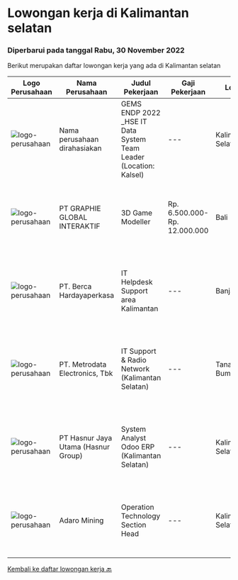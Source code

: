 
  # Lowongan kerja di Kalimantan selatan

  ### Diperbarui pada tanggal Rabu, 30 November 2022

  Berikut merupakan daftar lowongan kerja yang ada di Kalimantan selatan

  |Logo Perusahaan | Nama Perusahaan | Judul Pekerjaan | Gaji Pekerjaan | Lokasi | Deskripsi | Tanggal diunggah | Pranala |
  | -------------- | --------------- | --------------- | --------- | --------- | -------------- | ------- | ----------- |
  |![logo-perusahaan](https://i.ibb.co/sqvTCh9/112815900-stock-vector-no-image-available-icon-flat-vector.webp)|Nama perusahaan dirahasiakan|GEMS ENDP 2022 _HSE IT Data System Team Leader (Location: Kalsel)|---|Kalimantan Selatan|Responsibilities: Manage multiple challenging projects. Assess current state and define business solutions. Analyze and propose business needs....|Selasa, 29 November 2022|https://www.jobstreet.co.id/id/job/gems-endp-2022-_hse-it-data-system-team-leader-location%3A-kalsel-4124333?token=0~8b99e495-e3e3-4df9-b0cc-7fdbd015da60&sectionRank=1&jobId=jobstreet-id-job-4124333|
|![logo-perusahaan](https://image-service-cdn.seek.com.au/f9a751ea24d68e4658d0eb7882e2db58a9b95cb0/ee4dce1061f3f616224767ad58cb2fc751b8d2dc)|PT GRAPHIE GLOBAL INTERAKTIF|3D Game Modeller|Rp. 6.500.000-Rp. 12.000.000|Bali|Job Responsibilities: Creating 3D Model character for game Smoothing a 3D file Editing 3D File UV Unwrap texturing Humanoid Rigging Required Software...|Selasa, 22 November 2022|https://www.jobstreet.co.id/id/job/3d-game-modeller-4095478?token=0~8b99e495-e3e3-4df9-b0cc-7fdbd015da60&sectionRank=2&jobId=jobstreet-id-job-4095478|
|![logo-perusahaan](https://image-service-cdn.seek.com.au/6a76252207cfed561e664c874d4631f4aefd8409/ee4dce1061f3f616224767ad58cb2fc751b8d2dc)|PT. Berca Hardayaperkasa|IT Helpdesk Support area Kalimantan|---|Banjarmasin|Tugas &amp; Tanggung Jawab: Melakukan support helpdesk kepada seluruh karyawan (join domain, data migration, etc.) Melakukan analisa...|Rabu, 16 November 2022|https://www.jobstreet.co.id/id/job/it-helpdesk-support-area-kalimantan-4108972?token=0~8b99e495-e3e3-4df9-b0cc-7fdbd015da60&sectionRank=3&jobId=jobstreet-id-job-4108972|
|![logo-perusahaan](https://image-service-cdn.seek.com.au/0d75518309b56a3cff39daa569b0ba02cc7a22f2/ee4dce1061f3f616224767ad58cb2fc751b8d2dc)|PT. Metrodata Electronics, Tbk|IT Support & Radio Network (Kalimantan Selatan)|---|Tanah Bumbu|Dapat bekerjasama dengan tim Konsisten melakukan absensi harian Dapat melakukan Installasi OS Windows semua versi Dapat melakukan troubleshooting...|Selasa, 15 November 2022|https://www.jobstreet.co.id/id/job/it-support-radio-network-kalimantan-selatan-4106255?token=0~8b99e495-e3e3-4df9-b0cc-7fdbd015da60&sectionRank=4&jobId=jobstreet-id-job-4106255|
|![logo-perusahaan](https://image-service-cdn.seek.com.au/ce6f66b5ddea48c0961eddc201a535616844de99/ee4dce1061f3f616224767ad58cb2fc751b8d2dc)|PT Hasnur Jaya Utama (Hasnur Group)|System Analyst Odoo ERP (Kalimantan Selatan)|---|Kalimantan Selatan|Job requirement:  Candidate must possess at least a Bachelor's Degree in Finance/Accountancy or equivalent. Fresh graduates are welcome to apply....|Jumat, 11 November 2022|https://www.jobstreet.co.id/id/job/system-analyst-odoo-erp-kalimantan-selatan-4103445?token=0~8b99e495-e3e3-4df9-b0cc-7fdbd015da60&sectionRank=5&jobId=jobstreet-id-job-4103445|
|![logo-perusahaan](https://image-service-cdn.seek.com.au/9df6b5cb2fe487a9feef54e5d6b60ed590c67471/ee4dce1061f3f616224767ad58cb2fc751b8d2dc)|Adaro Mining|Operation Technology Section Head|---|Kalimantan Selatan|Job Responsibilities: Lead, Align and Monitor current Digitalization program across core operation divisions ( Production , Marketing &amp; Coal...|Kamis, 03 November 2022|https://www.jobstreet.co.id/id/job/operation-technology-section-head-4093355?token=0~8b99e495-e3e3-4df9-b0cc-7fdbd015da60&sectionRank=6&jobId=jobstreet-id-job-4093355|


  [Kembali ke daftar lowongan kerja 🔙](../README.md#daftar-lowongan-kerja)
  